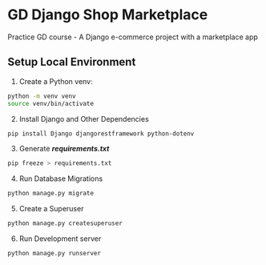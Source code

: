 # GD Django Shop Marketplace

Practice GD course - A Django e-commerce project with a marketplace app

## Setup Local Environment

1. Create a Python venv:

```bash
python -m venv venv
source venv/bin/activate
```

2. Install Django and Other Dependencies

```bash
pip install Django djangorestframework python-dotenv
```

3. Generate ***requirements.txt***

```bash
pip freeze > requirements.txt
```

4. Run Database Migrations

```bash
python manage.py migrate
```

5. Create a Superuser

```bash
python manage.py createsuperuser
```

6. Run Development server

```bash
python manage.py runserver
```
